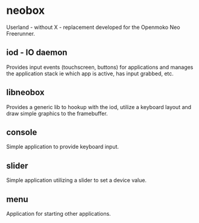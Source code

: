 # neobox

Userland - without X - replacement developed for the Openmoko Neo Freerunner.

## iod - IO daemon
Provides input events (touchscreen, buttons) for applications and
manages the application stack ie which app is active, has input
grabbed, etc.

## libneobox
Provides a generic lib to hookup with the iod, utilize a keyboard layout and
draw simple graphics to the framebuffer.

## console
Simple application to provide keyboard input.

## slider
Simple application utilizing a slider to set a device value.

## menu
Application for starting other applications.

